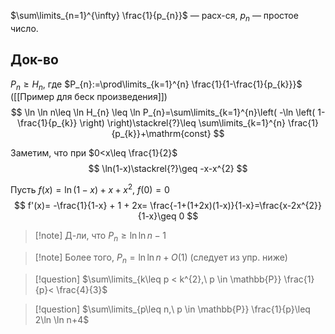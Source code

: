 $\sum\limits_{n=1}^{\infty} \frac{1}{p_{n}}$ — расх-ся, $p_{n}$ — простое число.
## Док-во

$P_{n}\geq H_{n}$, где $P_{n}:=\prod\limits_{k=1}^{n} \frac{1}{1-\frac{1}{p_{k}}}$ ([[Пример для беск произведения]])
$$
\ln \ln n\leq \ln H_{n} \leq \ln P_{n}=\sum\limits_{k=1}^{n}\left( -\ln \left( 1-\frac{1}{p_{k}} \right) \right)\stackrel{?}\leq \sum\limits_{k=1}^{n} \frac{1}{p_{k}}+\mathrm{const}
$$

Заметим, что при $0<x\leq \frac{1}{2}$
$$
\ln(1-x)\stackrel{?}\geq -x-x^{2}
$$

Пусть  $f(x)=\ln(1-x)+x+x^{2},\ f(0)=0$
$$
f'(x)= -\frac{1}{1-x} + 1 + 2x= \frac{-1+(1+2x)(1-x)}{1-x}=\frac{x-2x^{2}}{1-x}\geq 0
$$

>[!note] Д-ли, что $P_{n}\geq\ln \ln n-1$

>[!note] Более того, $P_{n}=\ln \ln n+O(1)$ (следует из упр. ниже)

>[!question] $\sum\limits_{k\leq p < k^{2},\ p \in \mathbb{P}} \frac{1}{p}< \frac{4}{3}$

>[!question] $\sum\limits_{p\leq n,\ p \in \mathbb{P}} \frac{1}{p}\leq 2\ln \ln n+4$

